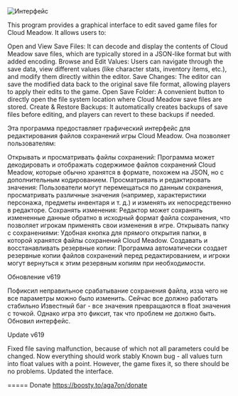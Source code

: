 
<img src="https://i.imgur.com/Fq0Ra9u.png" alt="Интерфейс">


This program provides a graphical interface to edit saved game files for Cloud Meadow. It allows users to:

Open and View Save Files: It can decode and display the contents of Cloud Meadow save files, which are typically stored in a JSON-like format but with added encoding.
Browse and Edit Values: Users can navigate through the save data, view different values (like character stats, inventory items, etc.), and modify them directly within the editor.
Save Changes: The editor can save the modified data back to the original save file format, allowing players to apply their edits to the game.
Open Save Folder: A convenient button to directly open the file system location where Cloud Meadow save files are stored.
Create & Restore Backups: It automatically creates backups of save files before editing, and players can revert to these backups if needed.

Эта программа предоставляет графический интерфейс для редактирования файлов сохранений игры Cloud Meadow. Она позволяет пользователям:

Открывать и просматривать файлы сохранений: Программа может декодировать и отображать содержимое файлов сохранений Cloud Meadow, которые обычно хранятся в формате, похожем на JSON, но с дополнительным кодированием.
Просматривать и редактировать значения: Пользователи могут перемещаться по данным сохранения, просматривать различные значения (например, характеристики персонажа, предметы инвентаря и т. д.) и изменять их непосредственно в редакторе.
Сохранять изменения: Редактор может сохранять измененные данные обратно в исходный формат файла сохранения, что позволяет игрокам применять свои изменения в игре.
Открывать папку с сохранениями: Удобная кнопка для прямого открытия папки, в которой хранятся файлы сохранений Cloud Meadow.
Создавать и восстанавливать резервные копии: Программа автоматически создает резервные копии файлов сохранений перед редактированием, и игроки могут вернуться к этим резервным копиям при необходимости.


Обновление v619

Пофиксил неправильное срабатывание сохранения файла, изза чего не все параметры можно было изменить.
Сейчас все должно работать стабильно
Известный баг - все значения превращаются в float значения с точкой. Однако игра это фиксит, так что проблем не должно быть.
Обновил интерфейс.

Update v619

Fixed file saving malfunction, because of which not all parameters could be changed.
Now everything should work stably
Known bug - all values turn into float values with a point. However, the game fixes it, so there should be no problems.
Updated the interface.

===== Donate https://boosty.to/aga7on/donate
